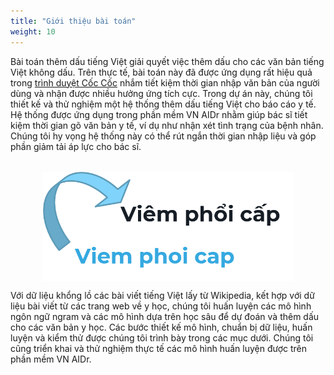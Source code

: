 ```yaml
---
title: "Giới thiệu bài toán"
weight: 10
---
```


Bài toán thêm dấu tiếng Việt giải quyết việc thêm dấu cho các văn bản tiếng Việt không dấu. Trên thực tế, bài toán này đã được ứng dụng rất hiệu quả trong [trình duyệt Cốc Cốc](https://coccoc.com/) nhắm tiết kiệm thời gian nhập văn bản của người dùng và nhận được nhiều hưởng ứng tích cực. Trong dự án này, chúng tôi thiết kế và thử nghiệm một hệ thống thêm dấu tiếng Việt cho báo cáo y tế. Hệ thống được ứng dụng trong phần mềm VN AIDr nhằm giúp bác sĩ tiết kiệm thời gian gõ văn bản y tế, ví dụ như nhận xét tình trạng của bệnh nhân. Chúng tôi hy vọng hệ thống này có thể rút ngắn thời gian nhập liệu và góp phần giảm tải áp lực cho bác sĩ.

<img style="width: 25rem; margin-left: auto; margin-right: auto; margin-top: 2rem; display: block;" alt="Banner - Thêm dấu tiếng Việt" src="banner.png">

Với dữ liệu khổng lồ các bài viết tiếng Việt lấy từ Wikipedia, kết hợp với dữ liệu bài viết từ các trang web về y học, chúng tôi huấn luyện các mô hình ngôn ngữ ngram và các mô hình dựa trên học sâu để dự đoán và thêm dấu cho các văn bản y học. Các bước thiết kế mô hình, chuẩn bị dữ liệu, huấn luyện và kiểm thử được chúng tôi trình bày trong các mục dưới. Chúng tôi cũng triển khai và thử nghiệm thực tế các mô hình huấn luyện được trên phần mềm VN AIDr.